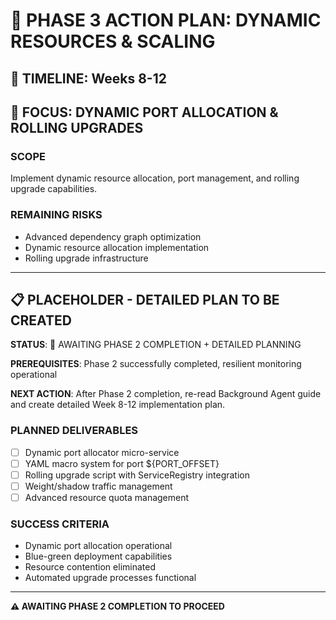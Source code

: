 # 🎯 PHASE 3 ACTION PLAN: DYNAMIC RESOURCES & SCALING

## 📅 TIMELINE: Weeks 8-12

## 🎯 FOCUS: DYNAMIC PORT ALLOCATION & ROLLING UPGRADES

### **SCOPE**
Implement dynamic resource allocation, port management, and rolling upgrade capabilities.

### **REMAINING RISKS**
- Advanced dependency graph optimization
- Dynamic resource allocation implementation
- Rolling upgrade infrastructure

---

## 📋 PLACEHOLDER - DETAILED PLAN TO BE CREATED

**STATUS**: 🔄 AWAITING PHASE 2 COMPLETION + DETAILED PLANNING

**PREREQUISITES**: Phase 2 successfully completed, resilient monitoring operational

**NEXT ACTION**: After Phase 2 completion, re-read Background Agent guide and create detailed Week 8-12 implementation plan.

### **PLANNED DELIVERABLES**
- [ ] Dynamic port allocator micro-service
- [ ] YAML macro system for port ${PORT_OFFSET}
- [ ] Rolling upgrade script with ServiceRegistry integration
- [ ] Weight/shadow traffic management
- [ ] Advanced resource quota management

### **SUCCESS CRITERIA**
- Dynamic port allocation operational
- Blue-green deployment capabilities
- Resource contention eliminated
- Automated upgrade processes functional

---

**⚠️ AWAITING PHASE 2 COMPLETION TO PROCEED** 